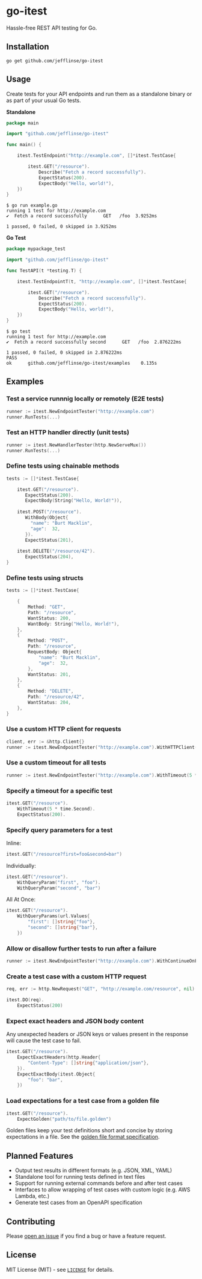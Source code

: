 # go-itest

Hassle-free REST API testing for Go.

## Installation

    go get github.com/jefflinse/go-itest

## Usage

Create tests for your API endpoints and run them as a standalone binary or as part of your usual Go tests.

**Standalone**

```go
package main

import "github.com/jefflinse/go-itest"

func main() {

    itest.TestEndpoint("http://example.com", []*itest.TestCase{

        itest.GET("/resource").
            Describe("Fetch a record successfully").
            ExpectStatus(200).
            ExpectBody("Hello, world!"),
    })
}
```

    $ go run example.go
    running 1 test for http://example.com
    ✔  Fetch a record successfully      GET   /foo  3.9252ms

    1 passed, 0 failed, 0 skipped in 3.9252ms

**Go Test**

```go
package mypackage_test

import "github.com/jefflinse/go-itest"

func TestAPI(t *testing.T) {

    itest.TestEndpointT(t, "http://example.com", []*itest.TestCase{

        itest.GET("/resource").
            Describe("Fetch a record successfully").
            ExpectStatus(200).
            ExpectBody("Hello, world!"),
    })
}
```

    $ go test
    running 1 test for http://example.com
    ✔  Fetch a record successfully second      GET   /foo  2.876222ms
    
    1 passed, 0 failed, 0 skipped in 2.876222ms
    PASS
    ok      github.com/jefflinse/go-itest/examples    0.135s

## Examples

### Test a service runnnig locally or remotely (E2E tests)

```go
runner := itest.NewEndpointTester("http://example.com")
runner.RunTests(...)
```

### Test an HTTP handler directly (unit tests)

```go
runner := itest.NewHandlerTester(http.NewServeMux())
runner.RunTests(...)
```

### Define tests using chainable methods

```go
tests := []*itest.TestCase{

    itest.GET("/resource").
       ExpectStatus(200).
       ExpectBody(String("Hello, World!")),
    
    itest.POST("/resource").
       WithBody(Object{
         "name": "Burt Macklin",
         "age":  32,
       }).
       ExpectStatus(201),
    
    itest.DELETE("/resource/42").
       ExpectStatus(204),
}
```

### Define tests using structs

```go
tests := []*itest.TestCase{

    {
        Method: "GET",
        Path: "/resource",
        WantStatus: 200,
        WantBody: String("Hello, World!"),
    },
    {
        Method: "POST",
        Path: "/resource",
        RequestBody: Object{
            "name": "Burt Macklin",
            "age":  32,
        },
        WantStatus: 201,
    },
    {
        Method: "DELETE",
        Path: "/resource/42",
        WantStatus: 204,
    },
}
```

### Use a custom HTTP client for requests

```go
client, err := &http.Client{}
runner := itest.NewEndpointTester("http://example.com").WithHTTPClient(client)
```

### Use a custom timeout for all tests

```go
runner := itest.NewEndpointTester("http://example.com").WithTimeout(5 * time.Second)
```

### Specify a timeout for a specific test

```go
itest.GET("/resource").
    WithTimeout(5 * time.Second).
    ExpectStatus(200).
```

### Specify query parameters for a test

Inline:

```go
itest.GET("/resource?first=foo&second=bar")
```

Individually:

```go
itest.GET("/resource").
    WithQueryParam("first", "foo").
    WithQueryParam("second", "bar")
```

All At Once:

```go
itest.GET("/resource").
    WithQueryParams(url.Values{
        "first": []string{"foo"},
        "second": []string{"bar"},
    })
```

### Allow or disallow further tests to run after a failure

```go
runner := itest.NewEndpointTester("http://example.com").WithContinueOnFailure(true)
```

### Create a test case with a custom HTTP request

```go
req, err := http.NewRequest("GET", "http://example.com/resource", nil)

itest.DO(req).
    ExpectStatus(200)
```

### Expect exact headers and JSON body content

Any unexpected headers or JSON keys or values present in the response will cause the test case to fail.

```go
itest.GET("/resource").
    ExpectExactHeaders(http.Header{
        "Content-Type": []string{"application/json"},
    }).
    ExpectExactBody(itest.Object{
        "foo": "bar",
    })
```

### Load expectations for a test case from a golden file

```go
itest.GET("/resource").
    ExpectGolden("path/to/file.golden")
```

Golden files keep your test definitions short and concise by storing expectations in a file. See the [golden file format specification](./golden/README.md).

## Planned Features

- Output test results in different formats (e.g. JSON, XML, YAML)
- Standalone tool for running tests defined in text files
- Support for running external commands before and after test cases
- Interfaces to allow wrapping of test cases with custom logic (e.g. AWS Lambda, etc.)
- Generate test cases from an OpenAPI specification

## Contributing

Please [open an issue](https://github.com/jefflinse/go-itest/issues) if you find a bug or have a feature request.

## License

MIT License (MIT) - see [`LICENSE`](./LICENSE) for details.
